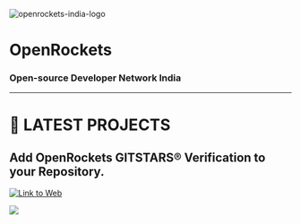 
![openrockets-india-logo](https://github.com/user-attachments/assets/d45a0fa8-c147-4912-8bd7-c01f377c8a23)

# **OpenRockets** 
### Open-source Developer Network India 

<hr>
<h1>🔴 LATEST PROJECTS</h1>

## Add OpenRockets **GITSTARS®** Verification to your Repository.

[![Link to Web](https://shields.io/badge/GET%20GITSTARS®-%2324292e?style=for-the-badge&logo=github)](https://www.openrockets.me/v/2025)

<a href="https://openrockets.me/v/2025"><img src="https://openrockets.me/v/gitstarts2025v.png"></a>
